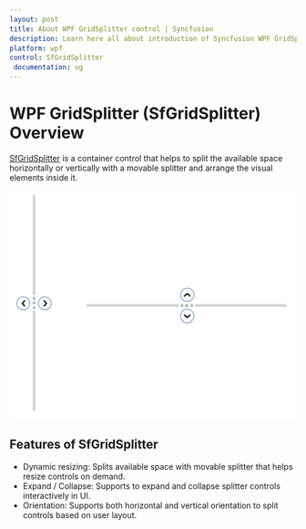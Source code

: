 ```yaml
---
layout: post
title: About WPF GridSplitter control | Syncfusion
description: Learn here all about introduction of Syncfusion WPF GridSplitter (SfGridSplitter) control, its elements and more details.
platform: wpf
control: SfGridSplitter
 documentation: ug
---
```


# WPF GridSplitter (SfGridSplitter) Overview

[SfGridSplitter](https://help.syncfusion.com/cr/wpf/Syncfusion.Windows.Controls.Input.SfGridSplitter.html) is a container control that helps to split the available space horizontally or vertically with a movable splitter and arrange the visual elements inside it. 

![WPF GridSplitter resize and collapse](Overview-images/overview.png)

## Features of SfGridSplitter

* Dynamic resizing: Splits available space with movable splitter that helps resize controls on demand.
* Expand / Collapse: Supports to expand and collapse splitter controls interactively in UI.
* Orientation: Supports both horizontal and vertical orientation to split controls based on user layout.




